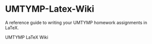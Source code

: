 # UMTYMP-Latex-Wiki
A reference guide to writing your UMTYMP homework assignments in LaTeX.

UMTYMP LaTeX Wiki